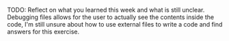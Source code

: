 TODO: Reflect on what you learned this week and what is still unclear.
Debugging files allows for the user to actually see the contents inside the code, I'm still unsure about how to use external files to write a code and find answers for this exercise.
